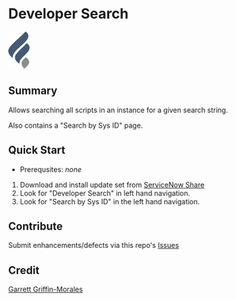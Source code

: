 # Developer Search

![Alt](docs/img/finite-logo-75.png "Finite Logo")

## Summary
Allows searching all scripts in an instance for a given search string.

Also contains a "Search by Sys ID" page. 

## Quick Start
* Prerequsites: _none_

1. Download and install update set from [ServiceNow Share](https://developer.servicenow.com//app.do#!/share/contents/9326002_developer_search)
2. Look for "Developer Search" in left hand navigation.
3. Look for "Search by Sys ID" in the left hand navigation.


## Contribute
Submit enhancements/defects via this repo's [Issues](../../issues)

## Credit
[Garrett Griffin-Morales](https://github.com/garrett-griffin)